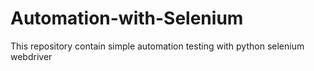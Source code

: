 # Automation-with-Selenium
This repository contain simple automation testing with python selenium webdriver
